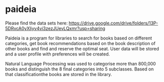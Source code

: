 # paideia

Please find the data sets here: https://drive.google.com/drive/folders/13P-5DRvcA0yXliyv4vi3zezJUevLQxmr?usp=sharing

Paideia is a program for libraries to search for books based on different categories, get book recommendations based on the book description of other books and find and reserve the optimal seat. User data will be stored and a user profile with preferences will be created.

Natural Language Processing was used to categorise more than 800,000 books and distinguish the 8 final categories into 5 subclasses.
Based on that classificationthe books are stored in the library.
